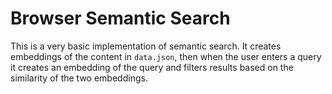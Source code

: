 # Browser Semantic Search

This is a very basic implementation of semantic search. It creates embeddings of the content in `data.json`, then when the user enters a query it creates an embedding of the query and filters results based on the similarity of the two embeddings.
